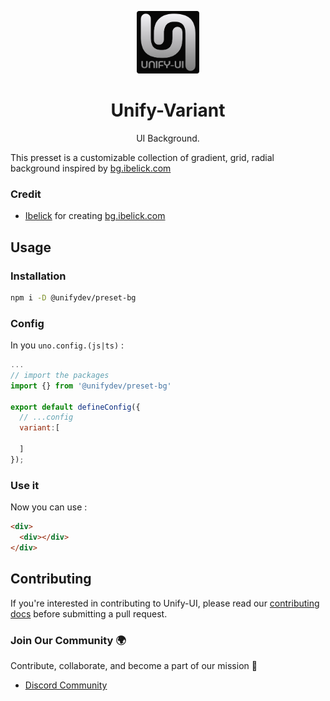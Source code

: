 <p align="center">
  <img src="./favicon-dark.png" style="width:100px;" />
  <h1 align="center">Unify-Variant</h1>
  <p align="center">UI Background.</p>
</p>

 

This presset is a customizable collection of gradient, grid, radial background inspired by [bg.ibelick.com](https://bg.ibelick.com/)


### Credit

- [Ibelick](https://twitter.com/Ibelick) for creating [bg.ibelick.com](https://bg.ibelick.com/)

## Usage

### Installation 

```bash
npm i -D @unifydev/preset-bg
```

### Config

In you `uno.config.(js|ts)` :
```js
...
// import the packages
import {} from '@unifydev/preset-bg'

export default defineConfig({
  // ...config
  variant:[

  ]
});

```


### Use it

Now you can use : 
```html
<div>
  <div></div>
</div>
```


## Contributing

If you're interested in contributing to Unify-UI, please read our [contributing docs](CONTRIBUTING.MD) before submitting a pull request.

### Join Our Community 🌍

Contribute, collaborate, and become a part of our mission 🚀
- [Discord Community](https://discord.gg/6VN6zTPZAy)